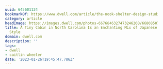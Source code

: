 ```yaml
---
uuid: 645601134
bookmarkOf: https://www.dwell.com/article/the-nook-shelter-design-studio-a50e75c6
category: article
headImage: https://images.dwell.com/photos-6676846327473246208/6680850722912505856-large/the-nook-exterior-features-shiplap-cypress-siding-a-reclaimed-oak-deck-and-an-entranceway-of-oak-blackened-in-the-traditional-japanese-method.jpg
title: A Tiny Cabin in North Carolina Is an Enchanting Mix of Japanese and Scandinavian
  Style
domain: dwell.com
description: ''
tags:
- dwell
- caitlin wheeler
date: '2023-01-26T19:45:47.786Z'
---
```



